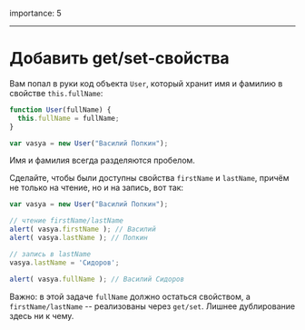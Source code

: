 importance: 5

---

# Добавить get/set-свойства

Вам попал в руки код объекта `User`, который хранит имя и фамилию в свойстве `this.fullName`:

```js
function User(fullName) {
  this.fullName = fullName;
}

var vasya = new User("Василий Попкин");
```

Имя и фамилия всегда разделяются пробелом.

Сделайте, чтобы были доступны свойства `firstName` и `lastName`, причём не только на чтение, но и на запись, вот так:

```js
var vasya = new User("Василий Попкин");

// чтение firstName/lastName
alert( vasya.firstName ); // Василий
alert( vasya.lastName ); // Попкин

// запись в lastName
vasya.lastName = 'Сидоров';

alert( vasya.fullName ); // Василий Сидоров
```

Важно: в этой задаче `fullName` должно остаться свойством, а `firstName/lastName` -- реализованы через `get/set`. Лишнее дублирование здесь ни к чему.
